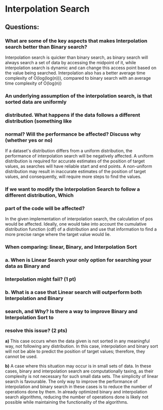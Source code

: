 # Interpolation Search

## Questions:

### What are some of the key aspects that makes Interpolation search better than Binary search?

Interpolation search is quicker than binary search, as binary search will always search a set of
data by accessing the midpoint of it, while interpolation search is dynamic and can change this
access point based on the value being searched.
Interpolation also has a better average time complexity of O(log(log(n))), compared to binary
search with an average time complexity of O(log(n))

### An underlying assumption of the interpolation search, is that sorted data are uniformly 
### distributed. What happens if the data follows a different distribution (something like
### normal? Will the performance be affected? Discuss why (whether yes or no)

If a dataset's distribution differs from a uniform distribution, the performance of interpolation
search will be negatively affected. A uniform distribution is required for accurate estimates
of the position of target values, as searches will have reliable start and end points.
A non-uniform distribution may result in inaccurate estimates of the position of target values, and 
consequently, will require more steps to find the values.

### If we want to modify the Interpolation Search to follow a different distribution, Which
### part of the code will be affected?

In the given implementation of interpolation search, the calculation of pos would be affected.
Ideally, one would take into account the cumulative distribution function (cdf) of a distribution
and use that information to find a more precise range where the target value would lie.

### When comparing: linear, Binary, and Interpolation Sort
### a. When is Linear Search your only option for searching your data as Binary and
### Interpolation might fail? (1 pt)
### b. What is a case that Linear search will outperform both Interpolation and Binary
### search, and Why? Is there a way to improve Binary and Interpolation Sort to
### resolve this issue? (2 pts)

__a)__ This case occurs when the data given is not sorted in any meaningful way, not following any
distribution. In this case, interpolation and binary sort will not be able to predict the position
of target values; therefore, they cannot be used.

__b)__ A case where this situation may occur is in small sets of data. In these cases, binary and interpolation
search are computationally taxing, as their complexity is not necessary for such small data sets. The simplicity
of linear search is favourable. The only way to improve the performance of interpolation and binary search in
these cases is to reduce the number of operations done by them. In already optimized binary and interpolation search
algorithms, reducing the number of operations done is likely not possible while maintaining the functionality
of the algorithms.
